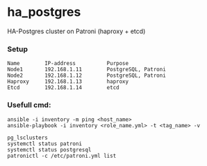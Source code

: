 # ha_postgres
HA-Postgres cluster on Patroni (haproxy + etcd)

### Setup
```
Name 		IP-address 			Purpose
Node1 		192.168.1.11 		PostgreSQL, Patroni
Node2 		192.168.1.12 		PostgreSQL, Patroni
Haproxy 	192.168.1.13 		haproxy
Etcd  		192.168.1.14 		etcd
```

### Usefull cmd: 
```
ansible -i inventory -m ping <host_name>
ansible-playbook -i inventory <role_name.yml> -t <tag_name> -v

pg_lsclusters
systemctl status patroni
systemctl status postgresql
patronictl -c /etc/patroni.yml list
```
